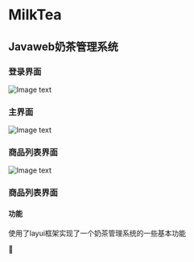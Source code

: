 # MilkTea
## Javaweb奶茶管理系统
### 登录界面
![Image text](https://raw.githubusercontent.com/zhumei123/MilkTea/master/src/main/webapp/img/login.png)
### 主界面
![Image text](https://raw.githubusercontent.com/zhumei123/MilkTea/master/src/main/webapp/img/index.png)
### 商品列表界面
![Image text](https://raw.githubusercontent.com/zhumei123/MilkTea/master/src/main/webapp/img/list.png)
### 商品列表界面
#### 功能
使用了layui框架实现了一个奶茶管理系统的一些基本功能

🎯
